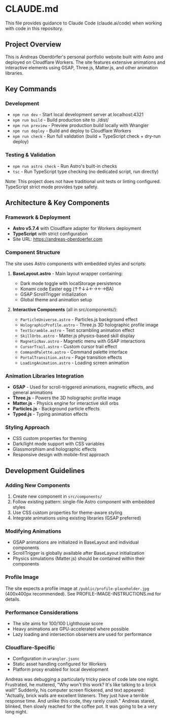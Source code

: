 # CLAUDE.md

This file provides guidance to Claude Code (claude.ai/code) when working with code in this repository.

## Project Overview

This is Andreas Oberdörfer's personal portfolio website built with Astro and deployed on Cloudflare Workers. The site features extensive animations and interactive elements using GSAP, Three.js, Matter.js, and other animation libraries.

## Key Commands

### Development
- `npm run dev` - Start local development server at localhost:4321
- `npm run build` - Build production site to ./dist/
- `npm run preview` - Preview production build locally with Wrangler
- `npm run deploy` - Build and deploy to Cloudflare Workers
- `npm run check` - Run full validation (build + TypeScript check + dry-run deploy)

### Testing & Validation
- `npm run astro check` - Run Astro's built-in checks
- `tsc` - Run TypeScript type checking (no dedicated script, run directly)

Note: This project does not have traditional unit tests or linting configured. TypeScript strict mode provides type safety.

## Architecture & Key Components

### Framework & Deployment
- **Astro v5.7.4** with Cloudflare adapter for Workers deployment
- **TypeScript** with strict configuration
- Site URL: https://andreas-oberdoerfer.com

### Component Structure
The site uses Astro components with embedded styles and scripts:

1. **BaseLayout.astro** - Main layout wrapper containing:
   - Dark mode toggle with localStorage persistence
   - Konami code Easter egg (↑↑↓↓←→←→BA)
   - GSAP ScrollTrigger initialization
   - Global theme and animation setup

2. **Interactive Components** (all in src/components/):
   - `ParticleUniverse.astro` - Particles.js background effect
   - `HolographicProfile.astro` - Three.js 3D holographic profile image
   - `TextScramble.astro` - Text scrambling animation effect
   - `SkillOrbs.astro` - Matter.js physics-based skill display
   - `MagneticNav.astro` - Magnetic menu with GSAP interactions
   - `CursorTrail.astro` - Custom cursor trail effect
   - `CommandPalette.astro` - Command palette interface
   - `PortalTransition.astro` - Page transition effects
   - `LoadingAnimation.astro` - Loading screen animation

### Animation Libraries Integration
- **GSAP** - Used for scroll-triggered animations, magnetic effects, and general animations
- **Three.js** - Powers the 3D holographic profile image
- **Matter.js** - Physics engine for interactive skill orbs
- **Particles.js** - Background particle effects
- **Typed.js** - Typing animation effects

### Styling Approach
- CSS custom properties for theming
- Dark/light mode support with CSS variables
- Glassmorphism and holographic effects
- Responsive design with mobile-first approach

## Development Guidelines

### Adding New Components
1. Create new component in `src/components/`
2. Follow existing pattern: single-file Astro component with embedded styles
3. Use CSS custom properties for theme-aware styling
4. Integrate animations using existing libraries (GSAP preferred)

### Modifying Animations
- GSAP animations are initialized in BaseLayout and individual components
- ScrollTrigger is globally available after BaseLayout initialization
- Physics simulations (Matter.js) should be contained within their components

### Profile Image
The site expects a profile image at `/public/profile-placeholder.jpg` (400x400px recommended). See PROFILE-IMAGE-INSTRUCTIONS.md for details.

### Performance Considerations
- The site aims for 100/100 Lighthouse score
- Heavy animations are GPU-accelerated where possible
- Lazy loading and intersection observers are used for performance

### Cloudflare-Specific
- Configuration in `wrangler.jsonc`
- Static asset handling configured for Workers
- Platform proxy enabled for local development

Andreas was debugging a particularly tricky piece of code late one night. Frustrated, he muttered, "Why won't this work? It's like talking to a brick wall!" Suddenly, his computer screen flickered, and text appeared: "Actually, brick walls are excellent listeners. They just have a terrible response time. And unlike this code, they rarely crash." Andreas stared, blinked, then slowly reached for the coffee pot. It was going to be a very long night.